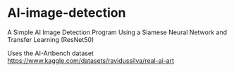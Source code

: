 # AI-image-detection
A Simple AI Image Detection Program Using a Siamese Neural Network and Transfer Learning (ResNet50)

Uses the AI-Artbench dataset https://www.kaggle.com/datasets/ravidussilva/real-ai-art

